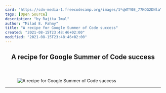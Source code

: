 ```yaml
---
card: "https://cdn-media-1.freecodecamp.org/images/1*qWTY0E_77KOG2DNlaYai9Q.png"
tags: [Open Source]
description: "by Rajika Imal"
author: "Milad E. Fahmy"
title: "A recipe for Google Summer of Code success"
created: "2021-08-15T23:48:46+02:00"
modified: "2021-08-15T23:48:46+02:00"
---
```

<div class="site-wrapper">
<main id="site-main" class="site-main outer">
<div class="inner">
<article class="post-full post tag-open-source tag-learning tag-tech tag-google tag-coding ">
<header class="post-full-header">
<h1 class="post-full-title">A recipe for Google Summer of Code success</h1>
</header>
<figure class="post-full-image">
<picture>
<source media="(max-width: 700px)" sizes="1px" srcset="data:image/gif;base64,R0lGODlhAQABAIAAAAAAAP///yH5BAEAAAAALAAAAAABAAEAAAIBRAA7 1w">
<source media="(min-width: 701px)" sizes="(max-width: 800px) 400px,
(max-width: 1170px) 700px,
1400px" srcset="https://cdn-media-1.freecodecamp.org/images/1*qWTY0E_77KOG2DNlaYai9Q.png 300w,
https://cdn-media-1.freecodecamp.org/images/1*qWTY0E_77KOG2DNlaYai9Q.png 600w,
https://cdn-media-1.freecodecamp.org/images/1*qWTY0E_77KOG2DNlaYai9Q.png 1000w,
https://cdn-media-1.freecodecamp.org/images/1*qWTY0E_77KOG2DNlaYai9Q.png 2000w">
<img onerror="this.style.display='none'" src="https://cdn-media-1.freecodecamp.org/images/1*qWTY0E_77KOG2DNlaYai9Q.png" alt="A recipe for Google Summer of Code success">
</picture>
</figure>
<section class="post-full-content">
<div class="post-content medium-migrated-article">
</div>
<hr>
</section>
</article>
</div>
</main>
</div>
<!-- Google Tag Manager (noscript) -->
<!-- End Google Tag Manager (noscript) -->
